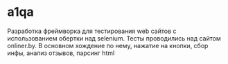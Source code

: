 # a1qa
Разработка фреймворка для тестирования web сайтов с использованием обертки над selenium. Тесты проводились над сайтом onliner.by. В основном хождение по нему, нажатие на кнопки, сбор инфы, анализ отзывов, парсинг html
